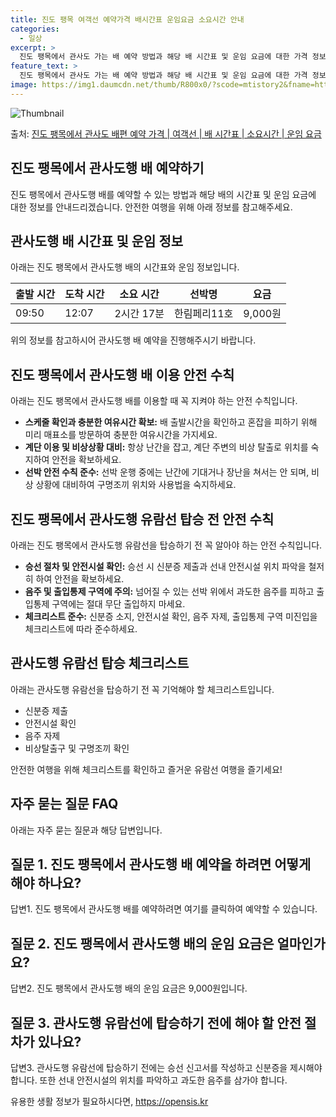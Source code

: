 ```yaml
---
title: 진도 팽목 여객선 예약가격 배시간표 운임요금 소요시간 안내
categories:
  - 일상
excerpt: >
  진도 팽목에서 관사도 가는 배 예약 방법과 해당 배 시간표 및 운임 요금에 대한 가격 정보를 안내 드리겠습니다. 안전하고 재밋는 관사도행 여행을 위해 아래 정보 참고하시기 바랍니다. 관사도행 배편 예약하기 👈 클릭진도 팽목에서 관사도행 배 시간표출발 시간도착 시간소요 시간선박명요금09:5012:072시간 17분한림페리11호9,000원관사도행 배편 예약하기 👈 클릭진도 팽목에서 관사도행 여객선 탑승 시 이용수칙진도 팽목에서 관사도행 배를 이용할 때 꼭 지켜야 할 안전 수칙을 알아봅니다. 중요한 내용 스케줄 확인과 충분한 여유시간 확보: 배 출항시간을 확인하고 혼잡을 피하기 위해 미리 매표소를 방문하여 충분한 여유시간을 가지세요. 계단 이용 및 비상상황 대비: 항상 난간을 잡고, 계단 주변의 비상 탈출로 위..
feature_text: >
  진도 팽목에서 관사도 가는 배 예약 방법과 해당 배 시간표 및 운임 요금에 대한 가격 정보를 안내 드리겠습니다. 안전하고 재밋는 관사도행 여행을 위해 아래 정보 참고하시기 바랍니다. 관사도행 배편 예약하기 👈 클릭진도 팽목에서 관사도행 배 시간표출발 시간도착 시간소요 시간선박명요금09:5012:072시간 17분한림페리11호9,000원관사도행 배편 예약하기 👈 클릭진도 팽목에서 관사도행 여객선 탑승 시 이용수칙진도 팽목에서 관사도행 배를 이용할 때 꼭 지켜야 할 안전 수칙을 알아봅니다. 중요한 내용 스케줄 확인과 충분한 여유시간 확보: 배 출항시간을 확인하고 혼잡을 피하기 위해 미리 매표소를 방문하여 충분한 여유시간을 가지세요. 계단 이용 및 비상상황 대비: 항상 난간을 잡고, 계단 주변의 비상 탈출로 위..
image: https://img1.daumcdn.net/thumb/R800x0/?scode=mtistory2&fname=https%3A%2F%2Fblog.kakaocdn.net%2Fdn%2Fbs5YnO%2FbtsHCrBDY1x%2FQXJc4SvUnn5fyGlqOoOf70%2Fimg.webp
---
```


![Thumbnail](https://img1.daumcdn.net/thumb/R800x0/?scode=mtistory2&fname=https%3A%2F%2Fblog.kakaocdn.net%2Fdn%2Fbs5YnO%2FbtsHCrBDY1x%2FQXJc4SvUnn5fyGlqOoOf70%2Fimg.webp)

<p>출처: <a href="https://opensis.kr/entry/%EC%A7%84%EB%8F%84-%ED%8C%BD%EB%AA%A9%EC%97%90%EC%84%9C-%EA%B4%80%EC%82%AC%EB%8F%84-%EB%B0%B0%ED%8E%B8-%EC%98%88%EC%95%BD-%EA%B0%80%EA%B2%A9-%EC%97%AC%EA%B0%9D%EC%84%A0-%EB%B0%B0-%EC%8B%9C%EA%B0%84%ED%91%9C-%EC%86%8C%EC%9A%94%EC%8B%9C%EA%B0%84-%EC%9A%B4%EC%9E%84-%EC%9A%94%EA%B8%88" rel="dofollow">진도 팽목에서 관사도 배편 예약 가격 | 여객선 | 배 시간표 | 소요시간 | 운임 요금</a> </p>

## 진도 팽목에서 관사도행 배 예약하기

진도 팽목에서 관사도행 배를 예약할 수 있는 방법과 해당 배의 시간표 및 운임 요금에 대한 정보를 안내드리겠습니다. 안전한 여행을 위해 아래
정보를 참고해주세요.

## 관사도행 배 시간표 및 운임 정보

아래는 진도 팽목에서 관사도행 배의 시간표와 운임 정보입니다.

**출발 시간** | **도착 시간** | **소요 시간** | **선박명** | **요금**  
---|---|---|---|---  
09:50 | 12:07 | 2시간 17분 | 한림페리11호 | 9,000원  
  
위의 정보를 참고하시어 관사도행 배 예약을 진행해주시기 바랍니다.

## 진도 팽목에서 관사도행 배 이용 안전 수칙

아래는 진도 팽목에서 관사도행 배를 이용할 때 꼭 지켜야 하는 안전 수칙입니다.

  * **스케줄 확인과 충분한 여유시간 확보:** 배 출발시간을 확인하고 혼잡을 피하기 위해 미리 매표소를 방문하여 충분한 여유시간을 가지세요.
  * **계단 이용 및 비상상황 대비:** 항상 난간을 잡고, 계단 주변의 비상 탈출로 위치를 숙지하여 안전을 확보하세요.
  * **선박 안전 수칙 준수:** 선박 운행 중에는 난간에 기대거나 장난을 쳐서는 안 되며, 비상 상황에 대비하여 구명조끼 위치와 사용법을 숙지하세요.

## 진도 팽목에서 관사도행 유람선 탑승 전 안전 수칙

아래는 진도 팽목에서 관사도행 유람선을 탑승하기 전 꼭 알아야 하는 안전 수칙입니다.

  * **승선 절차 및 안전시설 확인:** 승선 시 신분증 제출과 선내 안전시설 위치 파악을 철저히 하여 안전을 확보하세요.
  * **음주 및 출입통제 구역에 주의:** 넘어질 수 있는 선박 위에서 과도한 음주를 피하고 출입통제 구역에는 절대 무단 출입하지 마세요.
  * **체크리스트 준수:** 신분증 소지, 안전시설 확인, 음주 자제, 출입통제 구역 미진입을 체크리스트에 따라 준수하세요.

## 관사도행 유람선 탑승 체크리스트

아래는 관사도행 유람선을 탑승하기 전 꼭 기억해야 할 체크리스트입니다.

  * 신분증 제출
  * 안전시설 확인
  * 음주 자제
  * 비상탈출구 및 구명조끼 확인

안전한 여행을 위해 체크리스트를 확인하고 즐거운 유람선 여행을 즐기세요!

## 자주 묻는 질문 FAQ

아래는 자주 묻는 질문과 해당 답변입니다.

## 질문 1. 진도 팽목에서 관사도행 배 예약을 하려면 어떻게 해야 하나요?

답변1. 진도 팽목에서 관사도행 배를 예약하려면 여기를 클릭하여 예약할 수 있습니다.

## 질문 2. 진도 팽목에서 관사도행 배의 운임 요금은 얼마인가요?

답변2. 진도 팽목에서 관사도행 배의 운임 요금은 9,000원입니다.

## 질문 3. 관사도행 유람선에 탑승하기 전에 해야 할 안전 절차가 있나요?

답변3. 관사도행 유람선에 탑승하기 전에는 승선 신고서를 작성하고 신분증을 제시해야 합니다. 또한 선내 안전시설의 위치를 파악하고 과도한
음주를 삼가야 합니다.

 

유용한 생활 정보가 필요하시다면, <a href="https://opensis.kr" rel="dofollow">https://opensis.kr</a>


